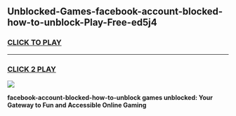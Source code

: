 
## Unblocked-Games-facebook-account-blocked-how-to-unblock-Play-Free-ed5j4
<h3>
<a href="https://premium76.site?title=facebook-account-blocked-how-to-unblock&ref=21A">CLICK TO PLAY</a></h3>
<hr>

<h3>
<a href="https://premium76.site?title=facebook-account-blocked-how-to-unblock&ref=21A">CLICK 2 PLAY</a>
  
</h3>

<a href="https://premium76.site?title=facebook-account-blocked-how-to-unblock&ref=21A"><img src="https://clearcache.store/games.png"></a>


**facebook-account-blocked-how-to-unblock games unblocked: Your Gateway to Fun and Accessible Online Gaming**
